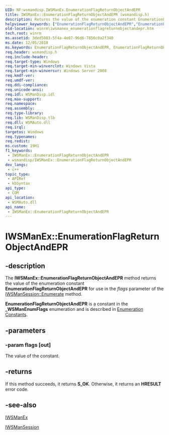 ```yaml
---
UID: NF:wsmandisp.IWSManEx.EnumerationFlagReturnObjectAndEPR
title: IWSManEx::EnumerationFlagReturnObjectAndEPR (wsmandisp.h)
description: Returns the value of the enumeration constant EnumerationFlagReturnObjectAndEPR for use in the flags parameter of the IWSManSession::Enumerate method.
helpviewer_keywords: ["EnumerationFlagReturnObjectAndEPR","EnumerationFlagReturnObjectAndEPR method [Windows Remote Management]","EnumerationFlagReturnObjectAndEPR method [Windows Remote Management]","IWSManEx interface","IWSManEx interface [Windows Remote Management]","EnumerationFlagReturnObjectAndEPR method","IWSManEx.EnumerationFlagReturnObjectAndEPR","IWSManEx::EnumerationFlagReturnObjectAndEPR","winrm.iwsmanex_enumerationflagreturnobjectandepr","wsmandisp/IWSManEx::EnumerationFlagReturnObjectAndEPR"]
old-location: winrm\iwsmanex_enumerationflagreturnobjectandepr.htm
tech.root: winrm
ms.assetid: 3ded5083-5f4a-4e07-96d6-7856c0a2f340
ms.date: 12/05/2018
ms.keywords: EnumerationFlagReturnObjectAndEPR, EnumerationFlagReturnObjectAndEPR method [Windows Remote Management], EnumerationFlagReturnObjectAndEPR method [Windows Remote Management],IWSManEx interface, IWSManEx interface [Windows Remote Management],EnumerationFlagReturnObjectAndEPR method, IWSManEx.EnumerationFlagReturnObjectAndEPR, IWSManEx::EnumerationFlagReturnObjectAndEPR, winrm.iwsmanex_enumerationflagreturnobjectandepr, wsmandisp/IWSManEx::EnumerationFlagReturnObjectAndEPR
req.header: wsmandisp.h
req.include-header: 
req.target-type: Windows
req.target-min-winverclnt: Windows Vista
req.target-min-winversvr: Windows Server 2008
req.kmdf-ver: 
req.umdf-ver: 
req.ddi-compliance: 
req.unicode-ansi: 
req.idl: WSManDisp.idl
req.max-support: 
req.namespace: 
req.assembly: 
req.type-library: 
req.lib: WSManDisp.tlb
req.dll: WSMAuto.dll
req.irql: 
targetos: Windows
req.typenames: 
req.redist: 
ms.custom: 19H1
f1_keywords:
 - IWSManEx::EnumerationFlagReturnObjectAndEPR
 - wsmandisp/IWSManEx::EnumerationFlagReturnObjectAndEPR
dev_langs:
 - c++
topic_type:
 - APIRef
 - kbSyntax
api_type:
 - COM
api_location:
 - WSMAuto.dll
api_name:
 - IWSManEx::EnumerationFlagReturnObjectAndEPR
---
```


# IWSManEx::EnumerationFlagReturnObjectAndEPR


## -description

The <b>IWSManEx::EnumerationFlagReturnObjectAndEPR</b> method returns the value of the enumeration constant <b>EnumerationFlagReturnObjectAndEPR</b> for use in the <i>flags</i> parameter of the <a href="/windows/desktop/api/wsmandisp/nf-wsmandisp-iwsmansession-enumerate">IWSManSession::Enumerate</a> method.

<b>EnumerationFlagReturnObjectAndEPR</b> is a constant in the <b>_WSManEnumFlags</b> enumeration and is described in <a href="/windows/desktop/WinRM/enumeration-constants">Enumeration Constants</a>.

## -parameters

### -param flags [out]

The value of the constant.

## -returns

If this method succeeds, it returns <b xmlns:loc="http://microsoft.com/wdcml/l10n">S_OK</b>. Otherwise, it returns an <b xmlns:loc="http://microsoft.com/wdcml/l10n">HRESULT</b> error code.

## -see-also

<a href="/windows/desktop/api/wsmandisp/nn-wsmandisp-iwsmanex">IWSManEx</a>



<a href="/windows/desktop/api/wsmandisp/nn-wsmandisp-iwsmansession">IWSManSession</a>

